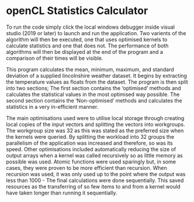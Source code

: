 # openCL Statistics Calculator

To run the code simply click the local windows debugger inside visual studio (2019 or later) to launch and run the application. Two varients of the algorithm will then be executed, one that uses optimised kernels to calculate statistics and one that does not.
The performance of both algorithms will then be displayed at the end of the program and a comparison of their times will be visible.

This program calculates the mean, minimum, maximum, and standard deviation of a supplied lincolnshire weather dataset. It begins by extracting the temperature values as floats from the dataset. The program is then split into two sections; 
The first section contains the ‘optimised’ methods and calculates the statistical values in the most optimised way possible. The second section contains the ‘Non-optimised’ methods and calculates the statistics in a very in-efficient manner.

The main optimisations used were to utilise local storage through creating local copies of the input vectors and splitting the vectors into workgroups. The workgroup size was 32 as this was stated as the preferred size when the kernels were queried. 
By splitting the workload into 32 groups the parallelism of the application was increased and therefore, so was its speed. Other optimisations included automatically reducing the size of output arrays when a kernel was called recursively so as little memory as possible was used. 
Atomic functions were used sparingly but, in some cases, they were proven to be more efficient than recursion. When recursion was used, it was only used up to the point where the output was less than 1000 - The final calculations were done sequentially. 
This saved resources as the transferring of so few items to and from a kernel would have taken longer than running it sequentially.


























